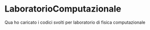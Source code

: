 # LaboratorioComputazionale

Qua ho caricato i codici svolti per laboratorio di fisica computazionale
